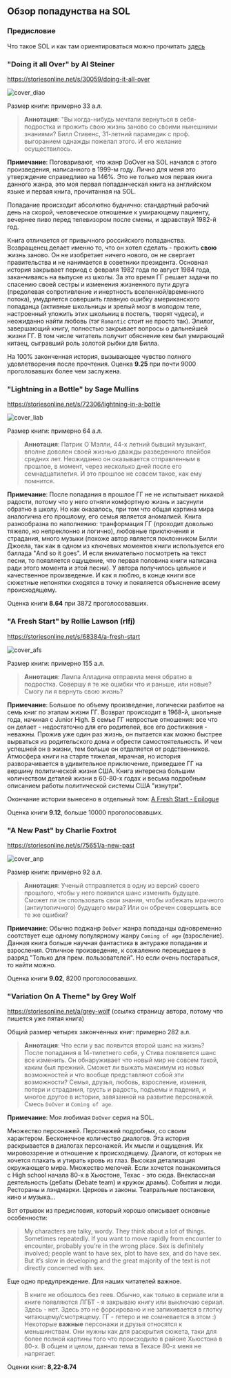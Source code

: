 ## Обзор попадунства на SOL

### Предисловие
Что такое SOL и как там ориентироваться можно прочитать 
[здесь](sol_about.md)

### "Doing it all Over" by Al Steiner

https://storiesonline.net/s/30059/doing-it-all-over

![cover_diao](/pics/c_diao.jpg "Doing it all Over Cover")

Размер книги: примерно 33 а.л.

> **Аннотация**:
"Вы когда-нибудь мечтали вернуться в себя-подростка и прожить свою жизнь заново со своими нынешними знаниями? Билл Стивенс, 31-летний парамедик с проф. выгоранием однажды пожелал этого. И его желание осуществилось.

**Примечание**:
Поговаривают, что жанр DoOver на SOL начался с этого произведения, написанного в 1999-м году.
Лично для меня это утверждение справедливо на 146%. Это не только моя первая книга данного жанра, это моя первая попаданческая книга на английском языке и первая книга, прочитанная на SOL.

Попадание происходит абсолютно буднично: стандартный рабочий день на скорой, человеческое отношение к умирающему пациенту, вечернее пиво перед телевизором после смены, и здравствуй 1982-й год.

Книга отличается от привычного российского попаданства. Возвращенец делает именно то, что он хотел сделать - прожить **свою** жизнь заново. Он не изобретает ничего нового, он не свергает правительства и не нанимается в советники президента. Основная история закрывает период с февраля 1982 года по август 1984 года, заканчиваясь на выпуске из школы. За это время ГГ решает задачи по спасению своей сестры и изменения жизненного пути друга (предолевая сопротивление и инертность вселенной/временного потока), умудряется совершить главную ошибку американского попаданца (активные школьницы и зрелый мозг в молодом теле, настроенный уложить этих школьниц в постель, творят чудеса), и неожиданно найти любовь (тэг `Romantic` стоит не просто так). Эпилог, завершающий книгу, полностью закрывает вопросы о дальнейшей жизни ГГ. В том числе читатель получит обяснение кем был умирающий китаец, сыгравший роль золотой рыбки для Билла. 

На 100% законченная история, вызывающее чувство полного удовлетворения после прочтения.
Оценка **9.25** при почти 9000 проголовавших более чем заслужена.



### "Lightning in a Bottle" by Sage Mullins

https://storiesonline.net/s/72306/lightning-in-a-bottle

![cover_liab](/pics/c_liab.jpg "Lightning in a Bottle Cover")

Размер книги: примерно 64 а.л.

> **Аннотация**:
Патрик О`Мэлли, 44-х летний бывший музыкант, вполне доволен своей жизнью дважды разведенного плейбоя средних лет. Неожиданно он оказывается отправленным в прошлое, в момент, через несколько дней после его семнадцатилетия. И это прошлое не совсем такое, как ему помнится.

**Примечание**:
После попадания в прошлое ГГ не не испытывает никакой радости, потому что у него отняли комфортную жизнь и засунули обратно в школу. Но как оказалось, при том что общая картина мира аналогична его прошлому, его семья является аномалией. Книга разнообразна по наполнению: транформация ГГ (проходит довольно тяжело, но непреклонно и логично),  любовные приключения и страдания, много музыки (похоже автор является поклонником Билли Джоела, так как в одном из ключевых моментов книги используется его баллада "And so it goes". И если внимательно посмотреть на текст песни, то появляется ощущение, что первая половина книги написана ради этого момента и этой песни). 
У автора получилось цельное и качественное произведение. И как я люблю, в конце книги все сюжетные непонятки сходятся в точку и появляется объяснение всему происходящему. 

Оценка книги **8.64** при 3872 проголосовавших.

### "A Fresh Start" by Rollie Lawson (rlfj)

https://storiesonline.net/s/68384/a-fresh-start

![cover_afs](/pics/c_afs.jpg "A Fresh Start Cover")

Размер книги: примерно 155 а.л.

> **Аннотация**:
Лампа Алладина отправила меня обратно в подростка. Совершу я те же ошибки что и раньше, или новые? Смогу ли я вернуть свою жизнь?

**Примечание**:
Большое по объему произведение, логически разбитое на семь книг по этапам жизни ГГ. Возврат происходит в 1968-й, школьные года, начиная с Junior High. В семье ГГ непростые отношения: все что он делает - недостаточно для его родителей, все его достижения - неважны. Прожив уже один раз жизнь, он пытается как можно быстрее вырваться из родительского дома и обрести самостоятельность. И чем успешней он в жизни, тем больше он отдаляется от родственников. Атмосфера книги на старте тяжелая, мрачная, но история разворачивается в удивительное приключение, приведшее ГГ на вершину политической жизни США. Книга интересна большим количеством деталей жизни в 60-80-х годах и весьма подробным описанием работы политической системы США "изнутри". 

Окончание истории вынесено в отдельный том: [A Fresh Start - Epilogue](https://storiesonline.net/s/76954/a-fresh-start-epilogue)

Оценка книги **9.12**, больше 10000 проголосовавших. 

### "A New Past" by Charlie Foxtrot

https://storiesonline.net/s/75651/a-new-past

![cover_anp](/pics/c_anp.jpg "A New Past Cover")

Размер книги: примерно 92 а.л.

> **Аннотация**:
Ученый отправляется в одну из версий своего прошлого, чтобы у него появился шанс изменить будущее. Сможет ли он спользовать свои знания, чтобы избежать мрачного (антиутопичного) будущего мира? Или он обречен совершить все те же ошибки?

**Примечание**:
Обычно поджанр `DoOver` жанра попаданцы одновременно соотствует еще одному популярному жанру `Coming of age` (взросление). Данная книга больше научная фантастика в антураже попадания и взросления. Отличное произведение, к сожалению перешедшее в разряд "Только для прем. пользователей". Но если очень постараться, то найти можно.

Оценка книги **9.02**, 8200 проголосовавших. 

### "Variation On A Theme" by Grey Wolf

https://storiesonline.net/a/grey-wolf
(ссылка страницу автора, потому что пишется уже пятая книга)

Общий размер четырех законченных книг: примерно 282 а.л.

> **Аннотация**:
Что если у вас появится второй шанс на жизнь? После попадания в 14-тилетнего себя, у Стива поялвяется шанс все изменить. Он обнаруживает что новый мир не совсем такой, каким был прежний. Сможет ли выжать максимум из новых возможностей и что вообще представляют собой эти возможности? Семья, друзья, любовь, взросление, измения, потери и страдания, грусть и радость, подъемы и падения, и многое другое в истории, завязанной на развитие персонажей. Смесь `DoOver` и `Coming of age`.

**Примечание**:
Моя любимая `DoOver` серия на SOL. 

Множество персонажей. Персонажей подробных, со своим характером.
Бесконечное количество диалогов. Эта история раскрывается в диалогах персонажей. Их мысли и ощущения. Их мировоззрение и отношение к происходящему. Диалоги, от которых не хочется плакать и утирать кровь из глаз. 
Высокая детализация окружающего мира. Множество мелочей. Если хочется познакомиться с High school начала 80-х в Хьюстоне, Техас - это сюда. Внеклассная деятельность (дебаты (Debate team) и кружок драмы).  События и люди. Рестораны и лэндмарки. Церковь и законы. Театральные постановки, кино и музыка...

Вот отрывок из предисловия, который хорошо описывает основные особенности:
> My characters are talky, wordy. They think about a lot of things. Sometimes repeatedly. If you want to move rapidly from encounter to encounter, probably you’re in the wrong place. Sex is definitely involved; people want to have sex, plot to have sex, and do have sex. But it’s slow in developing and the great majority of the text is not directly concerned with sex.

Еще одно предупреждение. Для наших читателей важное.
> В книге не обошлось без геев. Обычно, как только в сериале или в книге появляются ЛГБТ - я закрываю книгу или выключаю сериал. Здесь - нет. Здесь это не форсировано и не запихивается в глотку читающему/смотрящему. ГГ - гетеро и не сомневается в этом :) Некоторые **важные** персонажи и друзья относятся к меньшинствам. Они нужны как для раскрытия сюжета, таки для более полной картины того что происходило в районе Хьюстона в 80-х. В общем и целом, данная тема в Техасе 80-х меня не напрягает.

Оценки книг: **8,22-8.74**
